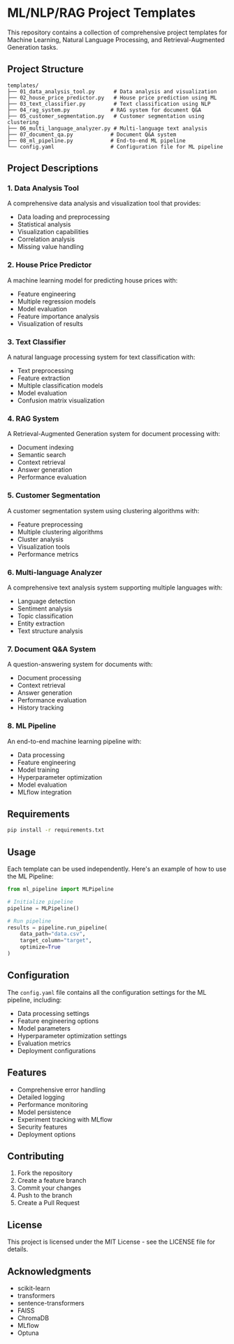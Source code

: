 # ML/NLP/RAG Project Templates

This repository contains a collection of comprehensive project templates for Machine Learning, Natural Language Processing, and Retrieval-Augmented Generation tasks.

## Project Structure

```
templates/
├── 01_data_analysis_tool.py      # Data analysis and visualization
├── 02_house_price_predictor.py   # House price prediction using ML
├── 03_text_classifier.py         # Text classification using NLP
├── 04_rag_system.py             # RAG system for document Q&A
├── 05_customer_segmentation.py   # Customer segmentation using clustering
├── 06_multi_language_analyzer.py # Multi-language text analysis
├── 07_document_qa.py            # Document Q&A system
├── 08_ml_pipeline.py            # End-to-end ML pipeline
└── config.yaml                  # Configuration file for ML pipeline
```

## Project Descriptions

### 1. Data Analysis Tool
A comprehensive data analysis and visualization tool that provides:
- Data loading and preprocessing
- Statistical analysis
- Visualization capabilities
- Correlation analysis
- Missing value handling

### 2. House Price Predictor
A machine learning model for predicting house prices with:
- Feature engineering
- Multiple regression models
- Model evaluation
- Feature importance analysis
- Visualization of results

### 3. Text Classifier
A natural language processing system for text classification with:
- Text preprocessing
- Feature extraction
- Multiple classification models
- Model evaluation
- Confusion matrix visualization

### 4. RAG System
A Retrieval-Augmented Generation system for document processing with:
- Document indexing
- Semantic search
- Context retrieval
- Answer generation
- Performance evaluation

### 5. Customer Segmentation
A customer segmentation system using clustering algorithms with:
- Feature preprocessing
- Multiple clustering algorithms
- Cluster analysis
- Visualization tools
- Performance metrics

### 6. Multi-language Analyzer
A comprehensive text analysis system supporting multiple languages with:
- Language detection
- Sentiment analysis
- Topic classification
- Entity extraction
- Text structure analysis

### 7. Document Q&A System
A question-answering system for documents with:
- Document processing
- Context retrieval
- Answer generation
- Performance evaluation
- History tracking

### 8. ML Pipeline
An end-to-end machine learning pipeline with:
- Data processing
- Feature engineering
- Model training
- Hyperparameter optimization
- Model evaluation
- MLflow integration

## Requirements

```bash
pip install -r requirements.txt
```

## Usage

Each template can be used independently. Here's an example of how to use the ML Pipeline:

```python
from ml_pipeline import MLPipeline

# Initialize pipeline
pipeline = MLPipeline()

# Run pipeline
results = pipeline.run_pipeline(
    data_path="data.csv",
    target_column="target",
    optimize=True
)
```

## Configuration

The `config.yaml` file contains all the configuration settings for the ML pipeline, including:
- Data processing settings
- Feature engineering options
- Model parameters
- Hyperparameter optimization settings
- Evaluation metrics
- Deployment configurations

## Features

- Comprehensive error handling
- Detailed logging
- Performance monitoring
- Model persistence
- Experiment tracking with MLflow
- Security features
- Deployment options

## Contributing

1. Fork the repository
2. Create a feature branch
3. Commit your changes
4. Push to the branch
5. Create a Pull Request

## License

This project is licensed under the MIT License - see the LICENSE file for details.

## Acknowledgments

- scikit-learn
- transformers
- sentence-transformers
- FAISS
- ChromaDB
- MLflow
- Optuna 
